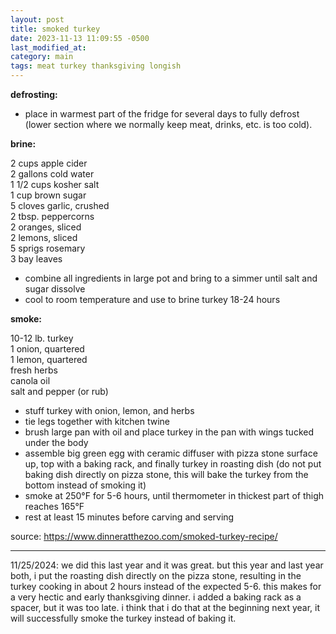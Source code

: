 ```yaml
---
layout: post
title: smoked turkey
date: 2023-11-13 11:09:55 -0500
last_modified_at: 
category: main
tags: meat turkey thanksgiving longish
---
```


**defrosting:**

* place in warmest part of the fridge for several days to fully defrost (lower section where we
  normally keep meat, drinks, etc. is too cold).

**brine:**

2 cups apple cider  
2 gallons cold water  
1 1/2 cups kosher salt  
1 cup brown sugar  
5 cloves garlic, crushed  
2 tbsp. peppercorns  
2 oranges, sliced  
2 lemons, sliced  
5 sprigs rosemary  
3 bay leaves
* combine all ingredients in large pot and bring to a simmer until salt and sugar dissolve
* cool to room temperature and use to brine turkey 18-24 hours

**smoke:**

10-12 lb. turkey  
1 onion, quartered  
1 lemon, quartered  
fresh herbs  
canola oil  
salt and pepper (or rub)  
* stuff turkey with onion, lemon, and herbs
* tie legs together with kitchen twine
* brush large pan with oil and place turkey in the pan with wings tucked under the body
* assemble big green egg with ceramic diffuser with pizza stone surface up, top with a baking rack,
  and finally turkey in roasting dish (do not put baking dish directly on pizza stone, this will
  bake the turkey from the bottom instead of smoking it)
* smoke at 250°F for 5-6 hours, until thermometer in thickest part of thigh reaches 165°F
* rest at least 15 minutes before carving and serving

source: <https://www.dinneratthezoo.com/smoked-turkey-recipe/>

---

11/25/2024: we did this last year and it was great. but this year and last year both, i put the
roasting dish directly on the pizza stone, resulting in the turkey cooking in about 2 hours instead
of the expected 5-6. this makes for a very hectic and early thanksgiving dinner. i added a baking
rack as a spacer, but it was too late. i think that i do that at the beginning next year, it will
successfully smoke the turkey instead of baking it.
